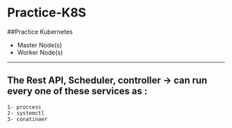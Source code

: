 # Practice-K8S

##Practice Kubernetes

- Master Node(s)
- Worker Node(s)

---

## The Rest API, Scheduler, controller -> can run every one of these services as :
```
1- proccess 
2- systemctl
3- conatinaer
```